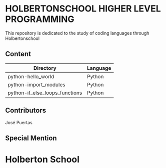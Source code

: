 # HOLBERTONSCHOOL HIGHER LEVEL PROGRAMMING

This repository is dedicated to the study of coding languages through Holbertonschool

## Content

|Directory|Language|
|---------|---------------------------|
|python-hello_world|Python|
|python-import_modules|Python|
|python-if_else_loops_functions|Python|

## Contributors

José Puertas

## Special Mention

# Holberton School
